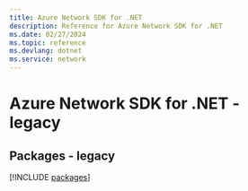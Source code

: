 ```yaml
---
title: Azure Network SDK for .NET
description: Reference for Azure Network SDK for .NET
ms.date: 02/27/2024
ms.topic: reference
ms.devlang: dotnet
ms.service: network
---
```

# Azure Network SDK for .NET - legacy
## Packages - legacy
[!INCLUDE [packages](network-index.md)]